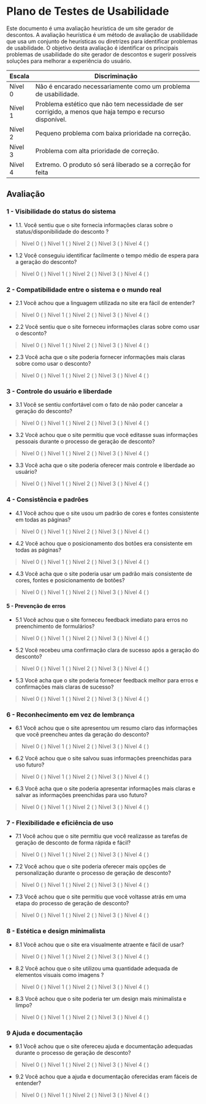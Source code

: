 # Plano de Testes de Usabilidade

Este documento é uma avaliação heurística de um site gerador de descontos. A avaliação heurística é um método de avaliação de usabilidade que usa um conjunto de heurísticas ou diretrizes para identificar problemas de usabilidade. O objetivo desta avaliação é identificar os principais problemas de usabilidade do site gerador de descontos e sugerir possíveis soluções para melhorar a experiência do usuário. 

|Escala|Discriminação|
|------|-------------|
|Nível 0|Não é encarado necessariamente como um problema de usabilidade. |
|Nível 1|Problema estético que não tem necessidade de ser corrigido, a menos que haja tempo e recurso disponível. |
|Nível 2|Pequeno problema com baixa prioridade na correção. |
|Nível 3| Problema com alta prioridade de correção. |
|Nível 4|Extremo. O produto só será liberado se a correção for feita|

## Avaliação

### 1 - Visibilidade do status do sistema
- 1.1.	Você sentiu que o site fornecia informações claras sobre o status/disponibilidade do desconto ?

>Nível 0 (  )    Nível 1 (  )    Nível 2 (  )    Nível 3 (  )      Nível 4 (  )

- 1.2	Você conseguiu identificar facilmente o tempo médio de espera para a geração do desconto?
>Nível 0 (  )    Nível 1 (  )    Nível 2 (  )    Nível 3 (  )      Nível 4 (  )
      
### 2 - Compatibilidade entre o sistema e o mundo real

- 2.1 Você achou que a linguagem utilizada no site era fácil de entender?
>Nível 0 (  )    Nível 1 (  )    Nível 2 (  )    Nível 3 (  )      Nível 4 (  )
- 2.2 Você sentiu que o site forneceu informações claras sobre como usar o desconto?
>Nível 0 (  )    Nível 1 (  )    Nível 2 (  )    Nível 3 (  )      Nível 4 (  )
- 2.3 Você acha que o site poderia fornecer informações mais claras sobre como usar o desconto?
>Nível 0 (  )    Nível 1 (  )    Nível 2 (  )    Nível 3 (  )      Nível 4 (  )

### 3 - Controle do usuário e liberdade
- 3.1 Você se sentiu confortável com o fato de não poder cancelar a geração do desconto?
>Nível 0 (  )    Nível 1 (  )    Nível 2 (  )    Nível 3 (  )      Nível 4 (  )
- 3.2 Você achou que o site permitiu que você editasse suas informações pessoais durante o processo de geração de desconto?
>Nível 0 (  )    Nível 1 (  )    Nível 2 (  )    Nível 3 (  )      Nível 4 (  )
- 3.3 Você acha que o site poderia oferecer mais controle e liberdade ao usuário?
>Nível 0 (  )    Nível 1 (  )    Nível 2 (  )    Nível 3 (  )      Nível 4 (  )

### 4 - Consistência e padrões
- 4.1 Você achou que o site usou um padrão de cores e fontes consistente em todas as páginas?
>Nível 0 (  )    Nível 1 (  )    Nível 2 (  )    Nível 3 (  )      Nível 4 (  )
- 4.2 Você achou que o posicionamento dos botões era consistente em todas as páginas?
>Nível 0 (  )    Nível 1 (  )    Nível 2 (  )    Nível 3 (  )      Nível 4 (  )
- 4.3 Você acha que o site poderia usar um padrão mais consistente de cores, fontes e posicionamento de botões?
>Nível 0 (  )    Nível 1 (  )    Nível 2 (  )    Nível 3 (  )      Nível 4 (  )

#### 5 - Prevenção de erros
- 5.1 Você achou que o site forneceu feedback imediato para erros no preenchimento de formulários?
>Nível 0 (  )    Nível 1 (  )    Nível 2 (  )    Nível 3 (  )      Nível 4 (  )
- 5.2 Você recebeu uma confirmação clara de sucesso após a geração do desconto?
>Nível 0 (  )    Nível 1 (  )    Nível 2 (  )    Nível 3 (  )      Nível 4 (  )
- 5.3 Você acha que o site poderia fornecer feedback melhor para erros e confirmações mais claras de sucesso?
>Nível 0 (  )    Nível 1 (  )    Nível 2 (  )    Nível 3 (  )      Nível 4 (  )

### 6 - Reconhecimento em vez de lembrança
- 6.1 Você achou que o site apresentou um resumo claro das informações que você preencheu antes da geração do desconto?
>Nível 0 (  )    Nível 1 (  )    Nível 2 (  )    Nível 3 (  )      Nível 4 (  )
- 6.2 Você achou que o site salvou suas informações preenchidas para uso futuro?
>Nível 0 (  )    Nível 1 (  )    Nível 2 (  )    Nível 3 (  )      Nível 4 (  )
- 6.3 Você acha que o site poderia apresentar informações mais claras e salvar as informações preenchidas para uso futuro? 
>Nível 0 (  )    Nível 1 (  )    Nível 2 (  )    Nível 3 (  )      Nível 4 (  )

### 7 - Flexibilidade e eficiência de uso
- 7.1 Você achou que o site permitiu que você realizasse as tarefas de geração de desconto de forma rápida e fácil?
>Nível 0 (  )    Nível 1 (  )    Nível 2 (  )    Nível 3 (  )      Nível 4 (  )
- 7.2 Você achou que o site poderia oferecer mais opções de personalização durante o processo de geração de desconto?
>Nível 0 (  )    Nível 1 (  )    Nível 2 (  )    Nível 3 (  )      Nível 4 (  )
- 7.3 Você achou que o site permitiu que você voltasse atrás em uma etapa do processo de geração de desconto?
>Nível 0 (  )    Nível 1 (  )    Nível 2 (  )    Nível 3 (  )      Nível 4 (  )

### 8 - Estética e design minimalista
- 8.1 Você achou que o site era visualmente atraente e fácil de usar?
>Nível 0 (  )    Nível 1 (  )    Nível 2 (  )    Nível 3 (  )      Nível 4 (  )
- 8.2 Você achou que o site utilizou uma quantidade adequada de elementos visuais como imagens ?
>Nível 0 (  )    Nível 1 (  )    Nível 2 (  )    Nível 3 (  )      Nível 4 (  )
- 8.3 Você achou que o site poderia ter um design mais minimalista e limpo?
>Nível 0 (  )    Nível 1 (  )    Nível 2 (  )    Nível 3 (  )      Nível 4 (  )

### 9 Ajuda e documentação
- 9.1 Você achou que o site ofereceu ajuda e documentação adequadas durante o processo de geração de desconto?
>Nível 0 (  )    Nível 1 (  )    Nível 2 (  )    Nível 3 (  )      Nível 4 (  )
- 9.2 Você achou que a ajuda e documentação oferecidas eram fáceis de entender?  
>Nível 0 (  )    Nível 1 (  )    Nível 2 (  )    Nível 3 (  )      Nível 4 (  )
